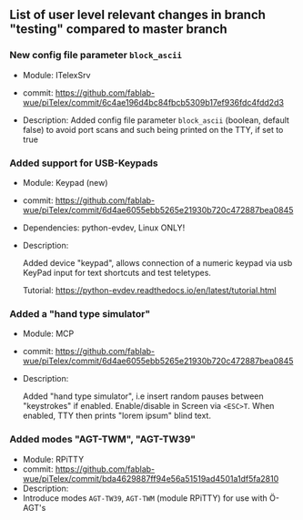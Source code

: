 ## List of user level relevant changes in branch "testing" compared to master branch 

###  New config file parameter `block_ascii`

* Module: ITelexSrv

* commit: https://github.com/fablab-wue/piTelex/commit/6c4ae196d4bc84fbcb5309b17ef936fdc4fdd2d3
   
* Description:
Added config file parameter `block_ascii` (boolean, default false) to avoid port scans and such being printed on the TTY, if set to true



###  Added support for USB-Keypads

* Module: Keypad (new)

* commit: https://github.com/fablab-wue/piTelex/commit/6d4ae6055ebb5265e21930b720c472887bea0845

* Dependencies: python-evdev, Linux ONLY!

* Description:  

  Added device "keypad", allows connection of a numeric keypad via usb
  KeyPad input for text shortcuts and test teletypes.

  Tutorial: https://python-evdev.readthedocs.io/en/latest/tutorial.html


### Added a "hand type simulator"

* Module: MCP
* commit: https://github.com/fablab-wue/piTelex/commit/6d4ae6055ebb5265e21930b720c472887bea0845
* Description:
 
   Added "hand type simulator", i.e insert random pauses between "keystrokes" if enabled.
   Enable/disable in Screen via `<ESC>T`. When enabled, TTY then prints "lorem ipsum" blind text.

### Added modes "AGT-TWM", "AGT-TW39"

* Module: RPiTTY
* commit: https://github.com/fablab-wue/piTelex/commit/bda4629887ff94e56a51519ad4501a1df5fa2810
* Description:
* 
   Introduce modes `AGT-TW39`, `AGT-TWM` (module RPiTTY) for use with Ö-AGT's
